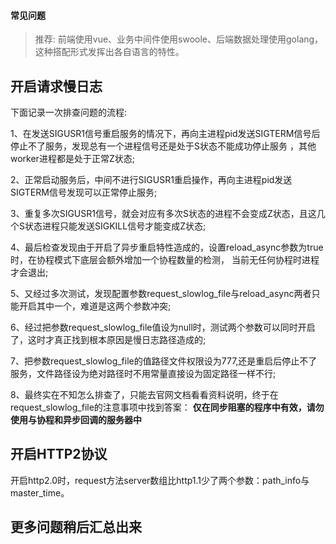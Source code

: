 #### 常见问题

> 推荐: 前端使用vue、业务中间件使用swoole、后端数据处理使用golang，这种搭配形式发挥出各自语言的特性。

## 开启请求慢日志

下面记录一次排查问题的流程:

1、在发送SIGUSR1信号重启服务的情况下，再向主进程pid发送SIGTERM信号后停止不了服务，发现总有一个进程信号还是处于S状态不能成功停止服务
，其他worker进程都是处于正常Z状态;

2、正常启动服务后，中间不进行SIGUSR1重启操作，再向主进程pid发送SIGTERM信号发现可以正常停止服务;

3、重复多次SIGUSR1信号，就会对应有多次S状态的进程不会变成Z状态，且这几个S状态进程只能发送SIGKILL信号才能变成Z状态;

4、最后检查发现由于开启了异步重启特性造成的，设置reload_async参数为true时，在协程模式下底层会额外增加一个协程数量的检测，
当前无任何协程时进程才会退出;

5、又经过多次测试，发现配置参数request_slowlog_file与reload_async两者只能开启其中一个，难道是这两个参数冲突;

6、经过把参数request_slowlog_file值设为null时，测试两个参数可以同时开启了，这时才真正找到根本原因是慢日志路径造成的;

7、把参数request_slowlog_file的值路径文件权限设为777,还是重启后停止不了服务，文件路径设为绝对路径时不用常量直接设为固定路径一样不行;

8、最终实在不知怎么排查了，只能去官网文档看看资料说明，终于在request_slowlog_file的注意事项中找到答案：
**仅在同步阻塞的程序中有效，请勿使用与协程和异步回调的服务器中**

## 开启HTTP2协议
开启http2.0时，request方法server数组比http1.1少了两个参数：path_info与master_time。

## 更多问题稍后汇总出来